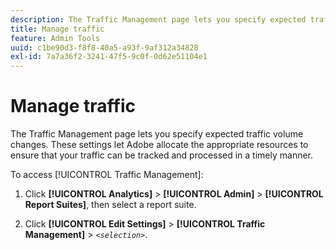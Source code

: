 ```yaml
---
description: The Traffic Management page lets you specify expected traffic volume changes. These settings let Adobe allocate the appropriate resources to ensure that your traffic can be tracked and processed in a timely manner.
title: Manage traffic
feature: Admin Tools
uuid: c1be90d3-f8f8-40a5-a93f-9af312a34828
exl-id: 7a7a36f2-3241-47f5-9c0f-0d62e51104e1
---
```

# Manage traffic

The Traffic Management page lets you specify expected traffic volume changes. These settings let Adobe allocate the appropriate resources to ensure that your traffic can be tracked and processed in a timely manner.

To access [!UICONTROL Traffic Management]:

1. Click **[!UICONTROL Analytics]** > **[!UICONTROL Admin]** > **[!UICONTROL Report Suites]**, then select a report suite.

1. Click **[!UICONTROL Edit Settings]** > **[!UICONTROL Traffic Management]** > *`<selection>`*.

